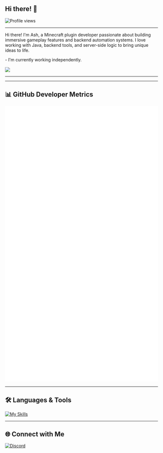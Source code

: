 ## Hi there! 👋

![Profile views](https://komarev.com/ghpvc/?username=Ash-Studio&style=for-the-badge)

<hr>

<p>
Hi there! I'm Ash, a Minecraft plugin developer passionate about building immersive gameplay features and backend automation systems. I love working with Java, backend tools, and server-side logic to bring unique ideas to life.
</p>

<p>
- I'm currently working independently.
</p>

<img align="center" width="400" src="https://github-readme-stats.vercel.app/api?username=Ash-Studio&theme=transparent&show_icons=true&hide_border=true&include_all_commits=true" />

<hr>

---

## 📊 GitHub Developer Metrics

![Metrics](https://raw.githubusercontent.com/Ash-Studio/Ash-Studio/main/github-metrics.svg)

---

## 🛠️ Languages & Tools

[![My Skills](https://skillicons.dev/icons?i=java,maven,gradle,spigot,mysql,nodejs,python,bash,git,github,vscode,idea,docker,ubuntu)](https://skillicons.dev)

---

## 🌐 Connect with Me

[![Discord](https://img.shields.io/badge/As_h_-%238C9EFF.svg?style=for-the-badge&logo=discord&logoColor=white)](https://discord.com/users/832916983045292062)
